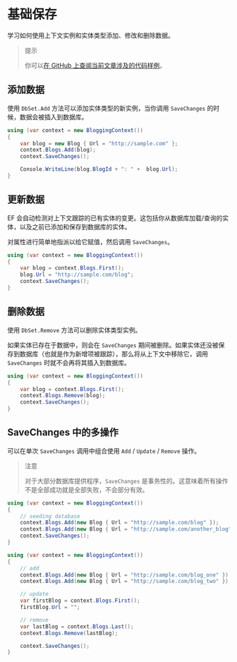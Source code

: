 # 基础保存

学习如何使用上下文实例和实体类型添加、修改和删除数据。

> 提示
>
> 你可以[在 GitHub 上查阅当前文章涉及的代码样例](https://github.com/aspnet/EntityFramework.Docs/tree/master/samples/core/Saving/Saving/Basics/)。

## 添加数据

使用 `DbSet.Add` 方法可以添加实体类型的新实例，当你调用 `SaveChanges` 的时候，数据会被插入到数据库。

```C#
using (var context = new BloggingContext())
{
    var blog = new Blog { Url = "http://sample.com" };
    context.Blogs.Add(blog);
    context.SaveChanges();

    Console.WriteLine(blog.BlogId + ": " +  blog.Url);
}
```

## 更新数据

EF 会自动检测对上下文跟踪的已有实体的变更。这包括你从数据库加载/查询的实体，以及之前已添加和保存到数据库的实体。

对属性进行简单地指派以给它赋值，然后调用 `SaveChanges`。

```C#
using (var context = new BloggingContext())
{
    var blog = context.Blogs.First();
    blog.Url = "http://sample.com/blog";
    context.SaveChanges();
}
```

## 删除数据

使用 `DbSet.Remove` 方法可以删除实体类型实例。

如果实体已存在于数据中，则会在 `SaveChanges` 期间被删除。如果实体还没被保存到数据库（也就是作为新增项被跟踪），那么将从上下文中移除它，调用 `SaveChanges` 时就不会再将其插入到数据库。

```C#
using (var context = new BloggingContext())
{
    var blog = context.Blogs.First();
    context.Blogs.Remove(blog);
    context.SaveChanges();
}
```

## SaveChanges 中的多操作

可以在单次 `SaveChanges` 调用中组合使用 `Add` / `Update` / `Remove` 操作。

> 注意
>
> 对于大部分数据库提供程序，`SaveChanges` 是事务性的。这意味着所有操作不是全部成功就是全部失败，不会部分有效。

```C#
using (var context = new BloggingContext())
{
    // seeding database
    context.Blogs.Add(new Blog { Url = "http://sample.com/blog" });
    context.Blogs.Add(new Blog { Url = "http://sample.com/another_blog" });
    context.SaveChanges();
}

using (var context = new BloggingContext())
{
    // add
    context.Blogs.Add(new Blog { Url = "http://sample.com/blog_one" });
    context.Blogs.Add(new Blog { Url = "http://sample.com/blog_two" });

    // update
    var firstBlog = context.Blogs.First();
    firstBlog.Url = "";

    // remove
    var lastBlog = context.Blogs.Last();
    context.Blogs.Remove(lastBlog);

    context.SaveChanges();
}
```